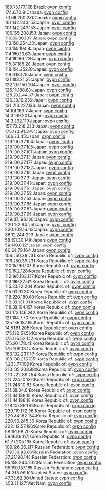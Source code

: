 189.73.177.108:Brazil: [ovpn config](vpn/189_73_177_108.ovpn)  
174.6.72.9:Canada: [ovpn config](vpn/174_6_72_9.ovpn)  
70.69.200.251:Canada: [ovpn config](vpn/70_69_200_251.ovpn)  
101.142.243.153:Japan: [ovpn config](vpn/101_142_243_153.ovpn)  
101.142.243.153:Japan: [ovpn config](vpn/101_142_243_153.ovpn)  
106.165.208.153:Japan: [ovpn config](vpn/106_165_208_153.ovpn)  
110.66.90.105:Japan: [ovpn config](vpn/110_66_90_105.ovpn)  
113.150.254.23:Japan: [ovpn config](vpn/113_150_254_23.ovpn)  
113.155.194.4:Japan: [ovpn config](vpn/113_155_194_4.ovpn)  
114.190.13.63:Japan: [ovpn config](vpn/114_190_13_63.ovpn)  
114.19.166.236:Japan: [ovpn config](vpn/114_19_166_236.ovpn)  
115.37.185.28:Japan: [ovpn config](vpn/115_37_185_28.ovpn)  
118.154.252.10:Japan: [ovpn config](vpn/118_154_252_10.ovpn)  
118.6.18.128:Japan: [ovpn config](vpn/118_6_18_128.ovpn)  
121.103.21.26:Japan: [ovpn config](vpn/121_103_21_26.ovpn)  
122.197.150.204:Japan: [ovpn config](vpn/122_197_150_204.ovpn)  
125.14.188.63:Japan: [ovpn config](vpn/125_14_188_63.ovpn)  
125.202.44.37:Japan: [ovpn config](vpn/125_202_44_37.ovpn)  
126.38.16.236:Japan: [ovpn config](vpn/126_38_16_236.ovpn)  
131.213.227.136:Japan: [ovpn config](vpn/131_213_227_136.ovpn)  
14.101.163.7:Japan: [ovpn config](vpn/14_101_163_7.ovpn)  
14.3.169.201:Japan: [ovpn config](vpn/14_3_169_201.ovpn)  
14.3.232.119:Japan: [ovpn config](vpn/14_3_232_119.ovpn)  
157.70.218.223:Japan: [ovpn config](vpn/157_70_218_223.ovpn)  
175.132.91.245:Japan: [ovpn config](vpn/175_132_91_245.ovpn)  
1.66.33.45:Japan: [ovpn config](vpn/1_66_33_45.ovpn)  
219.100.37.104:Japan: [ovpn config](vpn/219_100_37_104.ovpn)  
219.100.37.105:Japan: [ovpn config](vpn/219_100_37_105.ovpn)  
219.100.37.107:Japan: [ovpn config](vpn/219_100_37_107.ovpn)  
219.100.37.13:Japan: [ovpn config](vpn/219_100_37_13.ovpn)  
219.100.37.177:Japan: [ovpn config](vpn/219_100_37_177.ovpn)  
219.100.37.182:Japan: [ovpn config](vpn/219_100_37_182.ovpn)  
219.100.37.19:Japan: [ovpn config](vpn/219_100_37_19.ovpn)  
219.100.37.31:Japan: [ovpn config](vpn/219_100_37_31.ovpn)  
219.100.37.49:Japan: [ovpn config](vpn/219_100_37_49.ovpn)  
219.100.37.51:Japan: [ovpn config](vpn/219_100_37_51.ovpn)  
219.100.37.55:Japan: [ovpn config](vpn/219_100_37_55.ovpn)  
219.100.37.58:Japan: [ovpn config](vpn/219_100_37_58.ovpn)  
219.100.37.86:Japan: [ovpn config](vpn/219_100_37_86.ovpn)  
219.100.37.87:Japan: [ovpn config](vpn/219_100_37_87.ovpn)  
219.100.37.96:Japan: [ovpn config](vpn/219_100_37_96.ovpn)  
219.117.198.100:Japan: [ovpn config](vpn/219_117_198_100.ovpn)  
220.152.64.250:Japan: [ovpn config](vpn/220_152_64_250.ovpn)  
220.208.16.113:Japan: [ovpn config](vpn/220_208_16_113.ovpn)  
36.12.244.203:Japan: [ovpn config](vpn/36_12_244_203.ovpn)  
58.191.30.148:Japan: [ovpn config](vpn/58_191_30_148.ovpn)  
59.140.6.12:Japan: [ovpn config](vpn/59_140_6_12.ovpn)  
60.68.79.164:Japan: [ovpn config](vpn/60_68_79_164.ovpn)  
106.250.39.231:Korea Republic of: [ovpn config](vpn/106_250_39_231.ovpn)  
106.250.39.231:Korea Republic of: [ovpn config](vpn/106_250_39_231.ovpn)  
110.15.190.103:Korea Republic of: [ovpn config](vpn/110_15_190_103.ovpn)  
110.15.2.128:Korea Republic of: [ovpn config](vpn/110_15_2_128.ovpn)  
112.165.183.127:Korea Republic of: [ovpn config](vpn/112_165_183_127.ovpn)  
113.199.32.62:Korea Republic of: [ovpn config](vpn/113_199_32_62.ovpn)  
115.23.72.204:Korea Republic of: [ovpn config](vpn/115_23_72_204.ovpn)  
115.90.91.30:Korea Republic of: [ovpn config](vpn/115_90_91_30.ovpn)  
118.220.180.68:Korea Republic of: [ovpn config](vpn/118_220_180_68.ovpn)  
118.38.131.91:Korea Republic of: [ovpn config](vpn/118_38_131_91.ovpn)  
118.38.194.197:Korea Republic of: [ovpn config](vpn/118_38_194_197.ovpn)  
121.173.146.242:Korea Republic of: [ovpn config](vpn/121_173_146_242.ovpn)  
121.184.7.70:Korea Republic of: [ovpn config](vpn/121_184_7_70.ovpn)  
125.136.187.85:Korea Republic of: [ovpn config](vpn/125_136_187_85.ovpn)  
14.51.81.205:Korea Republic of: [ovpn config](vpn/14_51_81_205.ovpn)  
175.192.51.56:Korea Republic of: [ovpn config](vpn/175_192_51_56.ovpn)  
175.195.52.142:Korea Republic of: [ovpn config](vpn/175_195_52_142.ovpn)  
175.201.78.41:Korea Republic of: [ovpn config](vpn/175_201_78_41.ovpn)  
175.209.13.17:Korea Republic of: [ovpn config](vpn/175_209_13_17.ovpn)  
183.102.237.47:Korea Republic of: [ovpn config](vpn/183_102_237_47.ovpn)  
183.108.215.135:Korea Republic of: [ovpn config](vpn/183_108_215_135.ovpn)  
1.233.77.199:Korea Republic of: [ovpn config](vpn/1_233_77_199.ovpn)  
210.105.208.88:Korea Republic of: [ovpn config](vpn/210_105_208_88.ovpn)  
210.222.89.254:Korea Republic of: [ovpn config](vpn/210_222_89_254.ovpn)  
211.224.10.132:Korea Republic of: [ovpn config](vpn/211_224_10_132.ovpn)  
211.248.10.82:Korea Republic of: [ovpn config](vpn/211_248_10_82.ovpn)  
211.38.34.8:Korea Republic of: [ovpn config](vpn/211_38_34_8.ovpn)  
211.44.188.18:Korea Republic of: [ovpn config](vpn/211_44_188_18.ovpn)  
211.44.188.18:Korea Republic of: [ovpn config](vpn/211_44_188_18.ovpn)  
218.147.89.179:Korea Republic of: [ovpn config](vpn/218_147_89_179.ovpn)  
220.119.172.96:Korea Republic of: [ovpn config](vpn/220_119_172_96.ovpn)  
220.84.162.134:Korea Republic of: [ovpn config](vpn/220_84_162_134.ovpn)  
220.90.245.30:Korea Republic of: [ovpn config](vpn/220_90_245_30.ovpn)  
222.112.57.196:Korea Republic of: [ovpn config](vpn/222_112_57_196.ovpn)  
58.151.98.70:Korea Republic of: [ovpn config](vpn/58_151_98_70.ovpn)  
59.16.86.117:Korea Republic of: [ovpn config](vpn/59_16_86_117.ovpn)  
61.77.205.195:Korea Republic of: [ovpn config](vpn/61_77_205_195.ovpn)  
109.126.36.217:Russian Federation: [ovpn config](vpn/109_126_36_217.ovpn)  
178.163.92.66:Russian Federation: [ovpn config](vpn/178_163_92_66.ovpn)  
37.21.198.146:Russian Federation: [ovpn config](vpn/37_21_198_146.ovpn)  
95.158.244.202:Russian Federation: [ovpn config](vpn/95_158_244_202.ovpn)  
95.190.157.185:Russian Federation: [ovpn config](vpn/95_190_157_185.ovpn)  
24.253.99.103:United States: [ovpn config](vpn/24_253_99_103.ovpn)  
47.32.62.30:United States: [ovpn config](vpn/47_32_62_30.ovpn)  
1.53.31.127:Viet Nam: [ovpn config](vpn/1_53_31_127.ovpn)  
